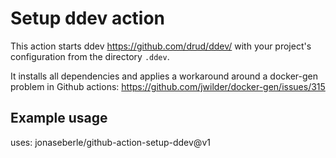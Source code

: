 # Setup ddev action

This action starts ddev <https://github.com/drud/ddev/> with your project's configuration from the directory `.ddev`.

It installs all dependencies and applies a workaround around a docker-gen problem in Github actions: <https://github.com/jwilder/docker-gen/issues/315>

## Example usage

uses: jonaseberle/github-action-setup-ddev@v1
